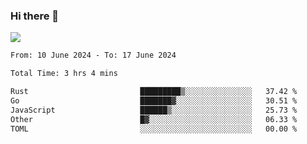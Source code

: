 ### Hi there 👋️

![](https://komarev.com/ghpvc/?username=Loner1024)

<!--START_SECTION:waka-->

```txt
From: 10 June 2024 - To: 17 June 2024

Total Time: 3 hrs 4 mins

Rust                         █████████▒░░░░░░░░░░░░░░░   37.42 %
Go                           ███████▓░░░░░░░░░░░░░░░░░   30.51 %
JavaScript                   ██████▒░░░░░░░░░░░░░░░░░░   25.73 %
Other                        █▓░░░░░░░░░░░░░░░░░░░░░░░   06.33 %
TOML                         ░░░░░░░░░░░░░░░░░░░░░░░░░   00.00 %
```

<!--END_SECTION:waka-->



